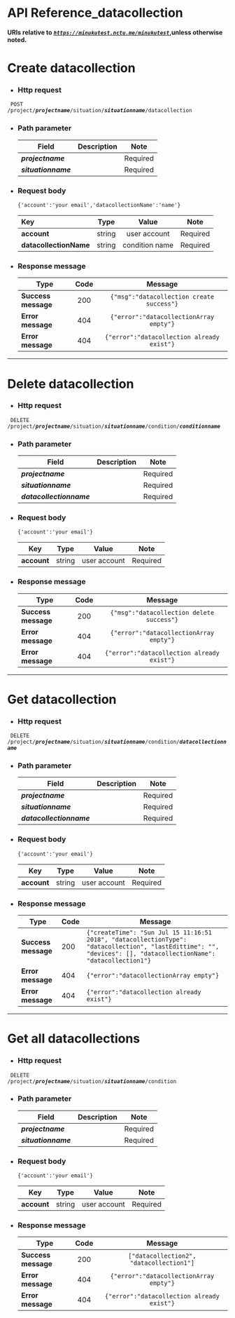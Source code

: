 API Reference_datacollection
===
**URIs relative to <em style='color:Dark'><code>https://minukutest.nctu.me/minukutest</code></em>,unless otherwise noted.**


# Create datacollection

- ### Http request 
<code> POST /project/<em><b>projectname</b></em>/situation/<em><b>situationname</b></em>/datacollection </code> 

- ### Path parameter 
 
    | Field   |      Description     |  Note |
    |----------|------------|------|
    | <em><b>projectname<b></em> |  | Required |
    | <em><b>situationname<b></em> |  | Required |
 


- ### Request body
     `{'account':'your email','datacollectionName':'name'}`
 
     | Key   |      Type     |  Value | Note  |
    |:------|:------------:|:------:|:------:|
    |<b>account</b> | string | user account | Required |
    | <b>datacollectionName</b> | string | condition name | Required |
 
     

- ### Response message
    | Type   |      Code     |  Message |
    |----------|:------------:|:------:|
    |<b>Success message</b> | 200 | `{"msg":"datacollection create success"}` |
    |<b>Error message</b> | 404 | `{"error":"datacollectionArray empty"}` |
    |<b>Error message</b> | 404 | `{"error":"datacollection already exist"}` |
    
---

# Delete datacollection

- ### Http request 
<code> DELETE /project/<em><b>projectname</b></em>/situation/<em><b>situationname</b></em>/condition/<em><b>conditionname</b></em></code>

- ### Path parameter 
    | Field    |      Description     |  Note |
    |----------|:------------:|:------:|
    |<em><b>projectname</b></em> |  | Required |
    |<em><b>situationname</b></em> |  | Required |
    |<em><b>datacollectionname</b></em> |  | Required |
     
- ### Request body
     `{'account':'your email'}`

     | Key   |      Type     |  Value | Note  |
    |:------:|:------------:|:------:|:------:|
    |<b>account</b> | string | user account | Required |

- ### Response message

    | Type   |      Code     |  Message |
    |----------|:------------:|:------:|
    |<b>Success message</b> | 200 | `{"msg":"datacollection delete success"}` |
    |<b>Error message</b> | 404 | `{"error":"datacollectionArray empty"}` |
    |<b>Error message</b> | 404 | `{"error":"datacollection already exist"}` |


---

# Get datacollection

- ### Http request 
<code> DELETE /project/<em><b>projectname</b></em>/situation/<em><b>situationname</b></em>/condition/<em><b>datacollectionname</b></em></code>

- ### Path parameter 
    | Field    |      Description     |  Note |
    |----------|:------------:|:------:|
    |<em><b>projectname</b></em> |  | Required |
    |<em><b>situationname</b></em> |  | Required |
    |<em><b>datacollectionname</b></em> |  | Required |
     
- ### Request body
     `{'account':'your email'}`

     | Key   |      Type     |  Value | Note  |
    |:------:|:------------:|:------:|:------:|
    |<b>account</b> | string | user account | Required |

- ### Response message

    | Type   |      Code     |  Message |
    |----------|------------|------|
    |<b>Success message</b> | 200 | `{"createTime": "Sun Jul 15 11:16:51 2018", "datacollectionType": "datacollection", "lastEdittime": "", "devices": [], "datacollectionName": "datacollection1"}` |
    |<b>Error message</b> | 404 | `{"error":"datacollectionArray empty"}` |
    |<b>Error message</b> | 404 | `{"error":"datacollection already exist"}` |

    
---

# Get all datacollections

- ### Http request 
<code> DELETE /project/<em><b>projectname</b></em>/situation/<em><b>situationname</b></em>/condition</code>

- ### Path parameter 
    | Field    |      Description     |  Note |
    |----------|:------------:|:------:|
    |<em><b>projectname</b></em> |  | Required |
    |<em><b>situationname</b></em> |  | Required |
    
- ### Request body
    `{'account':'your email'}`

     | Key   |      Type     |  Value | Note  |
    |:------:|:------------:|:------:|:------:|
    |<b>account</b> | string | user account | Required |

- ### Response message

    | Type   |      Code     |  Message |
    |----------|:------------:|:------:|
    |<b>Success message</b> | 200 | `["datacollection2", "datacollection1"]` |
    |<b>Error message</b> | 404 | `{"error":"datacollectionArray empty"}` |
    |<b>Error message</b> | 404 | `{"error":"datacollection already exist"}` |
